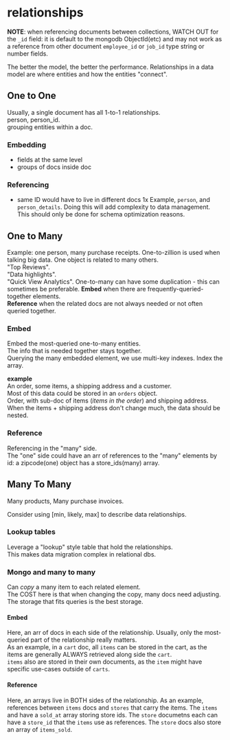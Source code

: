 # relationships

**NOTE**: when referencing documents between collections, WATCH OUT for the `_id` field: it is default to the mongodb ObjectId(etc) and may not work as a reference from other document `employee_id` or `job_id` type string or number fields.

The better the model, the better the performance.
Relationships in a data model are where entities and how the entities "connect".

## One to One

Usually, a single document has all 1-to-1 relationships.  
person, person_id.  
grouping entities within a doc.

### Embedding

- fields at the same level
- groups of docs inside doc

### Referencing

- same ID would have to live in different docs 1x
  Example, `person`, and `person_details`. Doing this will add complexity to data management. This should only be done for schema optimization reasons.

## One to Many

Example: one person, many purchase receipts.
One-to-zillion is used when talking big data.
One object is related to many others.  
"Top Reviews".  
"Data highlights".  
"Quick View Analytics".
One-to-many can have some duplication - this can sometimes be preferable.
**Embed** when there are frequently-queried-together elements.  
**Reference** when the related docs are not always needed or not often queried together.

### Embed

Embed the most-queried one-to-many entities.  
The info that is needed together stays together.  
Querying the many embedded element, we use multi-key indexes. Index the array.

**example**  
An order, some items, a shipping address and a customer.  
Most of this data could be stored in an `orders` object.  
Order, with sub-doc of items (_items in the order_) and shipping address. When the items + shipping address don't change much, the data should be nested.

### Reference

Referencing in the "many" side.  
The "one" side could have an arr of references to the "many" elements by id: a zipcode(one) object has a store_ids(many) array.

## Many To Many

Many products, Many purchase invoices.

Consider using [min, likely, max] to describe data relationships.

### Lookup tables

Leverage a "lookup" style table that hold the relationships.  
This makes data migration complex in relational dbs.

### Mongo and many to many

Can _copy_ a many item to each related element.  
The COST here is that when changing the copy, many docs need adjusting.  
The storage that fits queries is the best storage.

#### Embed

Here, an arr of docs in each side of the relationship.
Usually, only the most-queried part of the relationship really matters.  
As an example, in a `cart` doc, all `items` can be stored in the cart, as the items are generally ALWAYS retrieved along side the `cart`.  
`items` also are stored in their own documents, as the `item` might have specific use-cases outside of `carts`.

#### Reference

Here, an arrays live in BOTH sides of the relationship.
As an example, references between `items` docs and `stores` that carry the items. The `items` and have a `sold_at` array storing store ids. The `store` documetns each can have a `store_id` that the `items` use as references. The `store` docs also store an array of `items_sold`.
